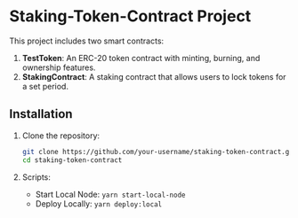 # Staking-Token-Contract Project

This project includes two smart contracts:

1. **TestToken**: An ERC-20 token contract with minting, burning, and ownership features.
2. **StakingContract**: A staking contract that allows users to lock tokens for a set period.

## Installation

1. Clone the repository:

   ```bash
   git clone https://github.com/your-username/staking-token-contract.git
   cd staking-token-contract

   ```

2. Scripts:
   - Start Local Node: `yarn start-local-node`
   - Deploy Locally: `yarn deploy:local`
